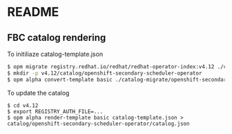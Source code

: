 # README

## FBC catalog rendering

To initiliaze catalog-template.json

```sh
$ opm migrate registry.redhat.io/redhat/redhat-operator-index:v4.12 ./catalog-migrate
$ mkdir -p v4.12/catalog/openshift-secondary-scheduler-operator
$ opm alpha convert-template basic ./catalog-migrate/openshift-secondary-scheduler-operator/catalog.json > v4.12/catalog-template.json
```

To update the catalog

```
$ cd v4.12
$ export REGISTRY_AUTH_FILE=...
$ opm alpha render-template basic catalog-template.json > catalog/openshift-secondary-scheduler-operator/catalog.json
```
